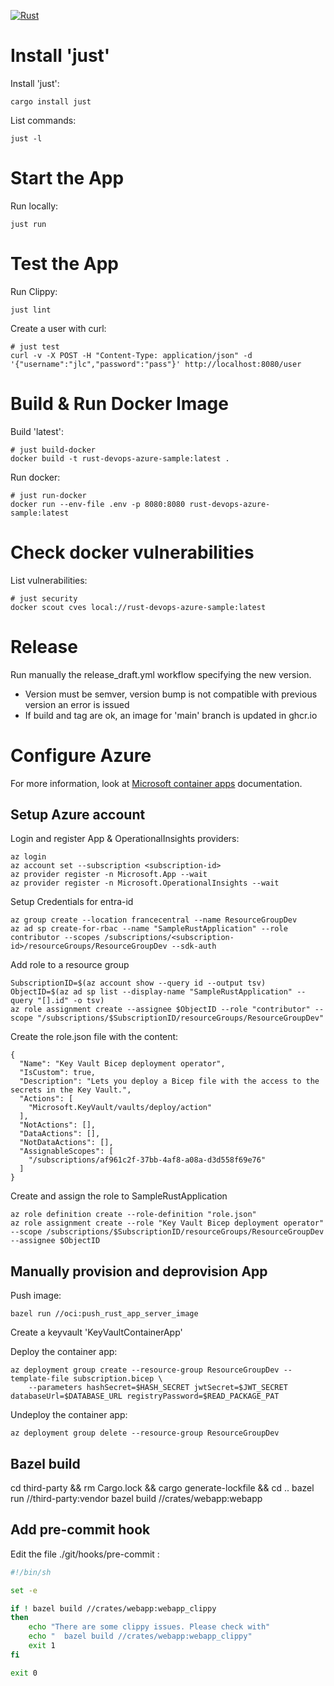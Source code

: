 [![Rust](https://github.com/jlcanela/rust-devops-azure-sample/actions/workflows/rust.yml/badge.svg)](https://github.com/jlcanela/rust-devops-azure-sample/actions/workflows/rust.yml)

# Install 'just'

Install 'just': 
```
cargo install just
```

List commands:
```
just -l
```

# Start the App

Run locally:
```
just run
```

# Test the App 

Run Clippy: 
```
just lint
```

Create a user with curl:
```
# just test
curl -v -X POST -H "Content-Type: application/json" -d '{"username":"jlc","password":"pass"}' http://localhost:8080/user
```

# Build & Run Docker Image

Build 'latest':
```
# just build-docker
docker build -t rust-devops-azure-sample:latest .
```

Run docker:
```
# just run-docker
docker run --env-file .env -p 8080:8080 rust-devops-azure-sample:latest
```

# Check docker vulnerabilities

List vulnerabilities:
```
# just security
docker scout cves local://rust-devops-azure-sample:latest
```

# Release

Run manually the release_draft.yml workflow specifying the new version. 
- Version must be semver, version bump is not compatible with previous version an error is issued
- If build and tag are ok, an image for 'main' branch is updated in ghcr.io

# Configure Azure

For more information, look at [Microsoft container apps](https://learn.microsoft.com/en-us/azure/container-apps/tutorial-code-to-cloud?tabs=bash%2Ccsharp&pivots=acr-remote) documentation.

## Setup Azure account

Login and register App & OperationalInsights providers:
```
az login
az account set --subscription <subscription-id>
az provider register -n Microsoft.App --wait
az provider register -n Microsoft.OperationalInsights --wait
```

Setup Credentials for entra-id
```
az group create --location francecentral --name ResourceGroupDev
az ad sp create-for-rbac --name "SampleRustApplication" --role contributor --scopes /subscriptions/<subscription-id>/resourceGroups/ResourceGroupDev --sdk-auth
```

Add role to a resource group 
```
SubscriptionID=$(az account show --query id --output tsv)
ObjectID=$(az ad sp list --display-name "SampleRustApplication" --query "[].id" -o tsv)
az role assignment create --assignee $ObjectID --role "contributor" --scope "/subscriptions/$SubscriptionID/resourceGroups/ResourceGroupDev"
```

Create the role.json file with the content:
```
{
  "Name": "Key Vault Bicep deployment operator",
  "IsCustom": true,
  "Description": "Lets you deploy a Bicep file with the access to the secrets in the Key Vault.",
  "Actions": [
    "Microsoft.KeyVault/vaults/deploy/action"
  ],
  "NotActions": [],
  "DataActions": [],
  "NotDataActions": [],
  "AssignableScopes": [
    "/subscriptions/af961c2f-37bb-4af8-a08a-d3d558f69e76"
  ]
}
```

Create and assign the role to SampleRustApplication
```
az role definition create --role-definition "role.json"
az role assignment create --role "Key Vault Bicep deployment operator" --scope /subscriptions/$SubscriptionID/resourceGroups/ResourceGroupDev --assignee $ObjectID
```

## Manually provision and deprovision App

Push image: 
```
bazel run //oci:push_rust_app_server_image
```

Create a keyvault 'KeyVaultContainerApp'

Deploy the container app:
```
az deployment group create --resource-group ResourceGroupDev --template-file subscription.bicep \
    --parameters hashSecret=$HASH_SECRET jwtSecret=$JWT_SECRET databaseUrl=$DATABASE_URL registryPassword=$READ_PACKAGE_PAT
```

Undeploy the container app:
```
az deployment group delete --resource-group ResourceGroupDev
```

## Bazel build 

cd third-party && rm Cargo.lock && cargo generate-lockfile && cd ..
bazel run //third-party:vendor
bazel build //crates/webapp:webapp

## Add pre-commit hook

Edit the file ./git/hooks/pre-commit :
``` bash
#!/bin/sh

set -e

if ! bazel build //crates/webapp:webapp_clippy
then
    echo "There are some clippy issues. Please check with"
    echo "  bazel build //crates/webapp:webapp_clippy"
    exit 1
fi

exit 0
```
